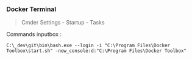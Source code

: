### Docker Terminal

> Cmder Settings - Startup - Tasks

Commands inputbox : 

```
C:\_dev\git\bin\bash.exe --login -i "C:\Program Files\Docker Toolbox\start.sh" -new_console:d:"C:\Program Files\Docker Toolbox"
```